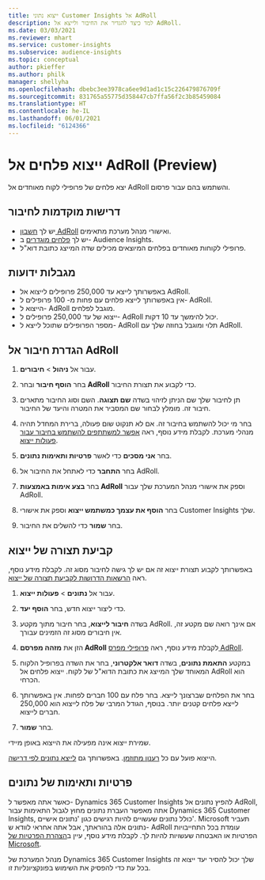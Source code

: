 ```yaml
---
title: ייצוא נתוני Customer Insights אל AdRoll
description: למד כיצד להגדיר את החיבור ולייצא אל AdRoll.
ms.date: 03/03/2021
ms.reviewer: mhart
ms.service: customer-insights
ms.subservice: audience-insights
ms.topic: conceptual
author: pkieffer
ms.author: philk
manager: shellyha
ms.openlocfilehash: dbebc3ee3978ca6ee9d1ad1c15c226479876709f
ms.sourcegitcommit: 831765a55775d358447cb7ffa56f2c3b85459084
ms.translationtype: HT
ms.contentlocale: he-IL
ms.lasthandoff: 06/01/2021
ms.locfileid: "6124366"
---
```

# <a name="export-segments-to-adroll-preview"></a>ייצוא פלחים אל AdRoll‏ (Preview)

יצא פלחים של פרופילי לקוח מאוחדים אל AdRoll והשתמש בהם עבור פרסום. 

## <a name="prerequisites-for-a-connection"></a>דרישות מוקדמות לחיבור

-   יש לך [חשבון AdRoll](https://www.adroll.com/) ואישורי מנהל מערכת מתאימים.
-   יש לך [פלחים מוגדרים](segments.md) ב- Audience Insights.
-   פרופילי לקוחות מאוחדים בפלחים המיוצאים מכילים שדה המייצג כתובת דוא"ל.

## <a name="known-limitations"></a>מגבלות ידועות

- באפשרותך לייצא עד 250,000 פרופילים לייצוא אל AdRoll.
- אין באפשרותך לייצא פלחים עם פחות מ- 100 פרופילים ל- AdRoll. 
- הייצוא ל- AdRoll מוגבל לפלחים.
- ייצוא של עד 250,000 פרופילים ל- AdRoll יכול להימשך עד 10 דקות. 
- מספר הפרופילים שתוכל לייצא ל- AdRoll תלוי ומוגבל בחוזה שלך עם AdRoll.

## <a name="set-up-connection-to-adroll"></a>הגדרת חיבור אל AdRoll

1. עבור אל **ניהול** > **חיבורים**.

1. בחר **הוסף חיבור** ובחר **AdRoll** כדי לקבוע את תצורת החיבור.

1. תן לחיבור שלך שם הניתן לזיהוי בשדה **שם תצוגה**. השם וסוג החיבור מתארים חיבור זה. מומלץ לבחור שם המסביר את המטרה והיעד של החיבור.

1. בחר מי יכול להשתמש בחיבור זה. אם לא תנקוט שום פעולה, ברירת המחדל תהיה מנהלי מערכת. לקבלת מידע נוסף, ראה [אפשר למשתתפים להשתמש בחיבור עבור פעולות ייצוא](connections.md#allow-contributors-to-use-a-connection-for-exports).

1. בחר **אני מסכים** כדי לאשר **פרטיות ותאימות נתונים**.

1. בחר **התחבר** כדי לאתחל את החיבור אל AdRoll.

1. בחר **בצע אימות באמצעות AdRoll** וספק את אישורי מנהל המערכת שלך עבור AdRoll. 

1. בחר **הוסף את עצמך כמשתמש ייצוא** וספק את אישורי Customer Insights שלך.

1. בחר **שמור** כדי להשלים את החיבור.

## <a name="configure-an-export"></a>קביעת תצורה של ייצוא

באפשרותך לקבוע תצורת ייצוא זה אם יש לך גישה לחיבור מסוג זה. לקבלת מידע נוסף, ראה [הרשאות הדרושות לקביעת תצורה של ייצוא](export-destinations.md#set-up-a-new-export).

1. עבור אל **נתונים** > **פעולות ייצוא**.

1. כדי ליצור ייצוא חדש, בחר **הוסף יעד**.

1. בשדה **חיבור לייצוא**, בחר חיבור מתוך מקטע AdRoll. אם אינך רואה שם מקטע זה, אין חיבורים מסוג זה הזמינים עבורך.

1. הזן את **מזהה מפרסם AdRoll** לקבלת מידע נוסף, ראה [פרופילי מפרס AdRoll](https://help.adroll.com/hc/articles/212011838-Advertiser-Profiles).

3. במקטע **התאמת נתונים**, בשדה **דואר אלקטרוני**, בחר את השדה בפרופיל הלקוח המאוחד שלך המייצג את כתובת הדוא"ל של לקוח. ייצוא פלחים אל AdRoll הוא הכרחי.

1. בחר את הפלחים שברצונך לייצא. בחר פלח עם 100 חברים לפחות. אין באפשרותך לייצא פלחים קטנים יותר. בנוסף, הגודל המרבי של פלח לייצוא הוא 250,000 חברים לייצוא. 

1. בחר **שמור**.

שמירת ייצוא אינה מפעילה את הייצוא באופן מיידי.

הייצוא פועל עם כל [רענון מתוזמן](system.md#schedule-tab). באפשרותך גם [לייצא נתונים לפי דרישה](export-destinations.md#run-exports-on-demand). 


## <a name="data-privacy-and-compliance"></a>פרטיות ותאימות של נתונים

כאשר אתה מאפשר ל- Dynamics 365 Customer Insights להפיץ נתונים אל AdRoll, אתה מאפשר העברת נתונים מחוץ לגבול התאימות עבור Dynamics 365 Customer Insights, כולל נתונים שעשויים להיות רגישים כגון 'נתונים אישיים'. Microsoft תעביר נתונים אלה בהוראתך, אבל אתה אחראי לוודא ש- AdRoll עומדת בכל התחייבויות הפרטיות או האבטחה שעשויות להיות לך. לקבלת מידע נוסף, עיין ב[הצהרת הפרטיות של Microsoft](https://go.microsoft.com/fwlink/?linkid=396732).

מנהל המערכת של Dynamics 365 Customer Insights שלך יכול להסיר יעד ייצוא זה בכל עת כדי להפסיק את השימוש בפונקציונליות זו.
